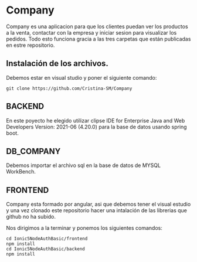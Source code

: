 
# Company

Company es una aplicacion para que los clientes puedan ver los productos a la venta, contactar con la empresa y iniciar sesion para visualizar los pedidos.
Todo esto funciona gracia a las tres carpetas que están publicadas en estre repositorio.

## Instalación de los archivos.

Debemos estar en visual studio y poner el siguiente comando:

```
git clone https://github.com/Cristina-SM/Company
```


## BACKEND

En este poyecto he elegido utilizar clipse IDE for Enterprise Java and Web Developers Version: 2021-06 (4.20.0) para la base de datos usando spring boot.

## DB_COMPANY

Debemos importar el archivo sql en la base de datos de  MYSQL WorkBench.

## FRONTEND

Company esta formado por angular, asi que debemos tener el visual estudio y una vez clonado este repositorio hacer una intalación de las librerias que github no ha subido.

Nos dirigimos a la terminar y ponemos los siguientes comandos:
```
cd Ionic5NodeAuthBasic/frontend
npm install
cd Ionic5NodeAuthBasic/backend
npm install
```

